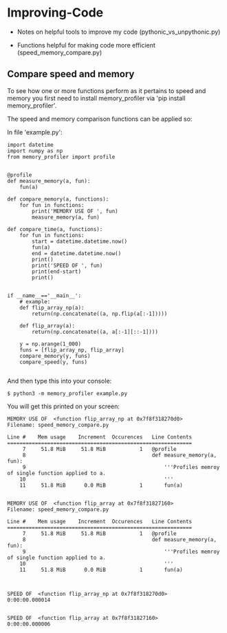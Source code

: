 # Improving-Code

* Notes on helpful tools to improve my code (pythonic_vs_unpythonic.py)

* Functions helpful for making code more efficient (speed_memory_compare.py)

## Compare speed and memory

To see how one or more functions perform as it pertains to speed and memory you first need to install memory_profiler via 'pip install memory_profiler'.

The speed and memory comparison functions can be applied so:

In file 'example.py':
```
import datetime
import numpy as np
from memory_profiler import profile


@profile
def measure_memory(a, fun):
    fun(a)
        
def compare_memory(a, functions):
    for fun in functions:
        print('MEMORY USE OF ', fun)
        measure_memory(a, fun)
        
def compare_time(a, functions):
    for fun in functions:
        start = datetime.datetime.now()
        fun(a)
        end = datetime.datetime.now()
        print()
        print('SPEED OF ', fun)
        print(end-start)
        print()
        

if __name__=='__main__':
    # example:
    def flip_array_np(a):
        return(np.concatenate((a, np.flip(a[:-1]))))

    def flip_array(a):
        return(np.concatenate((a, a[:-1][::-1])))
    
    y = np.arange(1_000)
    funs = [flip_array_np, flip_array]
    compare_memory(y, funs)
    compare_speed(y, funs)
    
```

And then type this into your console:
```
$ python3 -m memory_profiler example.py
```

You will get this printed on your screen:

```
MEMORY USE OF  <function flip_array_np at 0x7f8f318270d0>
Filename: speed_memory_compare.py

Line #    Mem usage    Increment  Occurences   Line Contents
============================================================
     7     51.8 MiB     51.8 MiB           1   @profile
     8                                         def measure_memory(a, fun):
     9                                             '''Profiles memroy of single function applied to a.
    10                                             '''
    11     51.8 MiB      0.0 MiB           1       fun(a)


MEMORY USE OF  <function flip_array at 0x7f8f31827160>
Filename: speed_memory_compare.py

Line #    Mem usage    Increment  Occurences   Line Contents
============================================================
     7     51.8 MiB     51.8 MiB           1   @profile
     8                                         def measure_memory(a, fun):
     9                                             '''Profiles memroy of single function applied to a.
    10                                             '''
    11     51.8 MiB      0.0 MiB           1       fun(a)



SPEED OF  <function flip_array_np at 0x7f8f318270d0>
0:00:00.000014


SPEED OF  <function flip_array at 0x7f8f31827160>
0:00:00.000006
```

